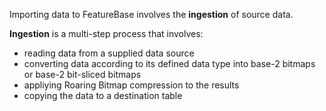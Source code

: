 Importing data to FeatureBase involves the **ingestion** of source data.

**Ingestion** is a multi-step process that involves:
* reading data from a supplied data source
* converting data according to its defined data type into base-2 bitmaps or base-2 bit-sliced bitmaps
* appliying Roaring Bitmap compression to the results
* copying the data to a destination table
